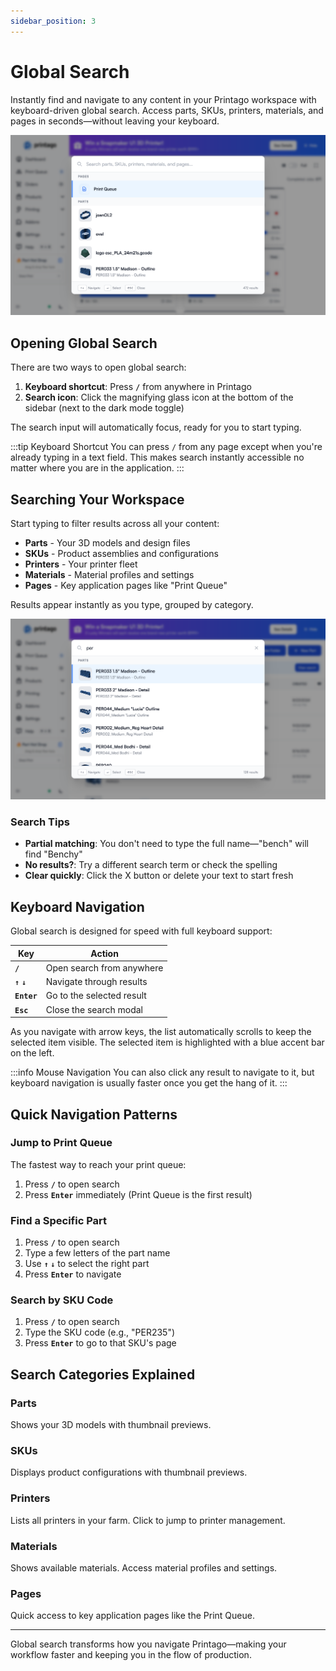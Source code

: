 ```yaml
---
sidebar_position: 3
---
```


# Global Search

Instantly find and navigate to any content in your Printago workspace with keyboard-driven global search. Access parts, SKUs, printers, materials, and pages in seconds—without leaving your keyboard.

![Global search interface showing all categories](./images/global_search_overview.png)

## Opening Global Search

There are two ways to open global search:

1. **Keyboard shortcut**: Press **`/`** from anywhere in Printago
2. **Search icon**: Click the magnifying glass icon at the bottom of the sidebar (next to the dark mode toggle)

The search input will automatically focus, ready for you to start typing.

:::tip Keyboard Shortcut
You can press `/` from any page except when you're already typing in a text field. This makes search instantly accessible no matter where you are in the application.
:::

## Searching Your Workspace

Start typing to filter results across all your content:

- **Parts** - Your 3D models and design files
- **SKUs** - Product assemblies and configurations
- **Printers** - Your printer fleet
- **Materials** - Material profiles and settings
- **Pages** - Key application pages like "Print Queue"

Results appear instantly as you type, grouped by category.

![Global search filtering parts by search term](./images/global_search_filtering.png)

### Search Tips

- **Partial matching**: You don't need to type the full name—"bench" will find "Benchy"
- **No results?**: Try a different search term or check the spelling
- **Clear quickly**: Click the X button or delete your text to start fresh

## Keyboard Navigation

Global search is designed for speed with full keyboard support:

| Key | Action |
|-----|--------|
| **`/`** | Open search from anywhere |
| **`↑` `↓`** | Navigate through results |
| **`Enter`** | Go to the selected result |
| **`Esc`** | Close the search modal |

As you navigate with arrow keys, the list automatically scrolls to keep the selected item visible. The selected item is highlighted with a blue accent bar on the left.

:::info Mouse Navigation
You can also click any result to navigate to it, but keyboard navigation is usually faster once you get the hang of it.
:::

## Quick Navigation Patterns

### Jump to Print Queue
The fastest way to reach your print queue:
1. Press **`/`** to open search
2. Press **`Enter`** immediately (Print Queue is the first result)

### Find a Specific Part
1. Press **`/`** to open search
2. Type a few letters of the part name
3. Use **`↑` `↓`** to select the right part
4. Press **`Enter`** to navigate

### Search by SKU Code
1. Press **`/`** to open search
2. Type the SKU code (e.g., "PER235")
3. Press **`Enter`** to go to that SKU's page

## Search Categories Explained

### Parts
Shows your 3D models with thumbnail previews.

### SKUs
Displays product configurations with thumbnail previews.

### Printers
Lists all printers in your farm. Click to jump to printer management.

### Materials
Shows available materials. Access material profiles and settings.

### Pages
Quick access to key application pages like the Print Queue.

---

Global search transforms how you navigate Printago—making your workflow faster and keeping you in the flow of production.
